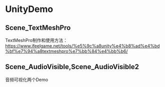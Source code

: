 # UnityDemo
## Scene_TextMeshPro
TextMeshPro制作和使用方法：https://www.ifeelgame.net/tools/%e5%9c%a8unity%e4%b8%ad%e4%bd%bf%e7%94%a8textmeshpro%e7%bb%84%e4%bb%b6/

## Scene_AudioVisible,Scene_AudioVisible2
音频可视化两个Demo
